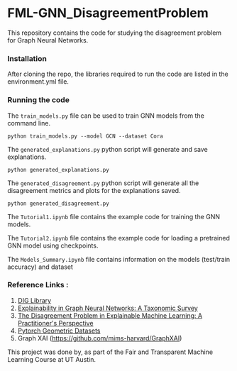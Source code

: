 # FML-GNN_DisagreementProblem

This repository contains the code for studying the disagreement problem for Graph Neural Networks.

### Installation
After cloning the repo, the libraries required to run the code are listed in the environment.yml file.


### Running the code
The `train_models.py` file can be used to train GNN models from the command line.

    python train_models.py --model GCN --dataset Cora

The `generated_explanations.py` python script will generate and save explanations.

    python generated_explanations.py

The `generated_disagreement.py` python script will generate all the disagreement metrics and plots for the explanations saved.

    python generated_disagreement.py


The `Tutorial1.ipynb` file contains the example code for training the GNN models.

The `Tutorial2.ipynb` file contains the example code for loading a pretrained GNN model using checkpoints.

The `Models_Summary.ipynb` file contains information on the models (test/train accuracy) and dataset


### Reference Links :
1. [DIG Library](https://github.com/divelab/DIG)
2. [Explainability in Graph Neural Networks: A Taxonomic Survey](https://arxiv.org/pdf/2012.15445.pdf)
3. [The Disagreement Problem in Explainable Machine Learning: A Practitioner's Perspective](https://arxiv.org/abs/2202.01602)
4. [Pytorch Geometric Datasets](https://pytorch-geometric.readthedocs.io/en/latest/notes/data_cheatsheet.html)
5. Graph XAI (https://github.com/mims-harvard/GraphXAI)


This project was done by, as part of the Fair and Transparent Machine Learning Course at UT Austin. 